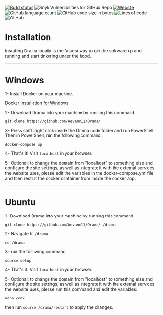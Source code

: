 [![Build status](https://travis-ci.com/Aevann1/Drama.svg?branch=frost)](https://travis-ci.com/drama) ![Snyk Vulnerabilities for GitHub Repo](https://img.shields.io/snyk/vulnerabilities/github/Aevann1/Drama) [![Website](https://img.shields.io/website/https/rdrama.net?down_color=red&down_message=down&up_message=up)](https://www.rdrama.net) ![GitHub language count](https://img.shields.io/github/languages/count/Aevann1/Drama) ![GitHub code size in bytes](https://img.shields.io/github/languages/code-size/Aevann1/Drama) ![Lines of code](https://img.shields.io/tokei/lines/github/Aevann1/Drama) ![GitHub](https://img.shields.io/github/license/Aevann1/Drama)

# Installation

Installing Drama locally is the fastest way to get the software up and running and start tinkering under the hood.

---

# Windows

1- Install Docker on your machine.

[Docker installation for Windows](https://docs.docker.com/docker-for-windows/install/)

2- Download Drama into your machine by running this command.

```
git clone https://github.com/Aevann11/Drama/
```

3- Press shift+right click inside the Drama code folder and run PowerShell. Then in PowerShell, run the following command:

```
docker-compose up
```

4- That's it! Visit `localhost` in your browser.

5- Optional: to change the domain from "localhost" to something else and configure the site settings, as well as integrate it with the external services the website uses, please edit the variables in the docker-compose.yml file and then restart the docker container from inside the docker app.

---

# Ubuntu

1- Download Drama into your machine by running this command.

```
git clone https://github.com/Aevann11/Drama/ /drama
```

2- Navigate to `/drama`

```
cd /drama
```

3- run the following command:

```
source setup
```

4- That's it. Visit `localhost` in your browser.


5- Optional: to change the domain from "localhost" to something else and configure the site settings, as well as integrate it with the external services the website uses, please run this command and edit the variables:

```
nano /env
```

then run `source /drama/restart` to apply the changes.
